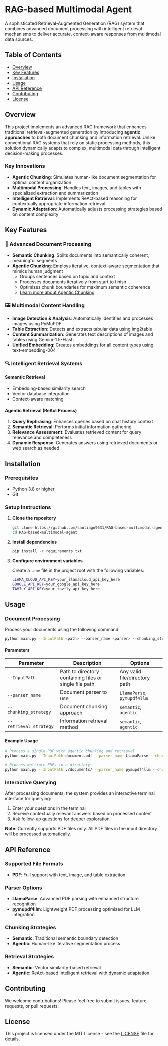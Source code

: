 # RAG-based Multimodal Agent

A sophisticated Retrieval-Augmented Generation (RAG) system that combines advanced document processing with intelligent retrieval mechanisms to deliver accurate, context-aware responses from multimodal data sources.

## Table of Contents

- [Overview](#overview)
- [Key Features](#key-features)
- [Installation](#installation)
- [Usage](#usage)
- [API Reference](#api-reference)
- [Contributing](#contributing)
- [License](#license)

## Overview

This project implements an advanced RAG framework that enhances traditional retrieval-augmented generation by introducing **agentic approaches** to both document chunking and information retrieval. Unlike conventional RAG systems that rely on static processing methods, this solution dynamically adapts to complex, multimodal data through intelligent decision-making processes.

### Key Innovations

- **Agentic Chunking**: Simulates human-like document segmentation for optimal content organization
- **Multimodal Processing**: Handles text, images, and tables with specialized extraction and summarization
- **Intelligent Retrieval**: Implements ReAct-based reasoning for contextually appropriate information retrieval
- **Dynamic Adaptation**: Automatically adjusts processing strategies based on content complexity

## Key Features

### 📄 Advanced Document Processing

- **Semantic Chunking**: Splits documents into semantically coherent, meaningful segments
- **Agentic Chunking**: Employs iterative, context-aware segmentation that mimics human judgment
  - Groups sentences based on topic and context
  - Processes documents iteratively from start to finish
  - Optimizes chunk boundaries for maximum semantic coherence
  - [Learn more about Agentic Chunking](https://gleen.ai/blog/agentic-chunking-enhancing-rag-answers-for-completeness-and-accuracy/)

### 🖼️ Multimodal Content Handling

- **Image Detection & Analysis**: Automatically identifies and processes images using PyMuPDF
- **Table Extraction**: Detects and extracts tabular data using img2table
- **Content Summarization**: Generates text descriptions of images and tables using Gemini-1.5-Flash
- **Unified Embedding**: Creates embeddings for all content types using text-embedding-004

### 🔍 Intelligent Retrieval Systems

#### Semantic Retrieval
- Embedding-based similarity search
- Vector database integration
- Context-aware matching

#### Agentic Retrieval (ReAct Process)
1. **Query Rephrasing**: Enhances queries based on chat history context
2. **Semantic Retrieval**: Performs initial information gathering
3. **Relevance Assessment**: Evaluates retrieved content for query relevance and completeness
4. **Dynamic Response**: Generates answers using retrieved documents or web search as needed

## Installation

### Prerequisites

- Python 3.8 or higher
- Git

### Setup Instructions

1. **Clone the repository**
   ```bash
   git clone https://github.com/santiago9631/RAG-based-multimodal-agent.git
   cd RAG-based-multimodal-agent
   ```

2. **Install dependencies**
   ```bash
   pip install -r requirements.txt
   ```

3. **Configure environment variables**
   
   Create a `.env` file in the project root with the following variables:
   ```bash
   LLAMA_CLOUD_API_KEY=your_llamacloud_api_key_here
   GOOGLE_API_KEY=your_google_api_key_here
   TAVILY_API_KEY=your_tavily_api_key_here
   ```

## Usage

### Document Processing

Process your documents using the following command:

```bash
python main.py --InputPath <path> --parser_name <parser> --chunking_strategy <chunking> --retrieval_strategy <retrieval>
```

#### Parameters

| Parameter | Description | Options |
|-----------|-------------|---------|
| `--InputPath` | Path to directory containing files or single file path | Any valid file/directory path |
| `--parser_name` | Document parser to use | `LlamaParse`, `pymupdf4llm` |
| `--chunking_strategy` | Document chunking approach | `semantic`, `agentic` |
| `--retrieval_strategy` | Information retrieval method | `semantic`, `agentic` |

#### Example Usage

```bash
# Process a single PDF with agentic chunking and retrieval
python main.py --InputPath document.pdf --parser_name LlamaParse --chunking_strategy agentic --retrieval_strategy agentic

# Process multiple PDFs in a directory
python main.py --InputPath ./documents/ --parser_name pymupdf4llm --chunking_strategy semantic --retrieval_strategy semantic
```

### Interactive Querying

After processing documents, the system provides an interactive terminal interface for querying:

1. Enter your questions in the terminal
2. Receive contextually relevant answers based on processed content
3. Ask follow-up questions for deeper exploration

**Note**: Currently supports PDF files only. All PDF files in the input directory will be processed automatically.

## API Reference

### Supported File Formats
- **PDF**: Full support with text, image, and table extraction

### Parser Options
- **LlamaParse**: Advanced PDF parsing with enhanced structure recognition
- **pymupdf4llm**: Lightweight PDF processing optimized for LLM integration

### Chunking Strategies
- **Semantic**: Traditional semantic boundary detection
- **Agentic**: Human-like iterative segmentation process

### Retrieval Strategies
- **Semantic**: Vector similarity-based retrieval
- **Agentic**: ReAct-based intelligent retrieval with dynamic adaptation

## Contributing

We welcome contributions! Please feel free to submit issues, feature requests, or pull requests.

## License

This project is licensed under the MIT License - see the [LICENSE](./LICENSE) file for details.

